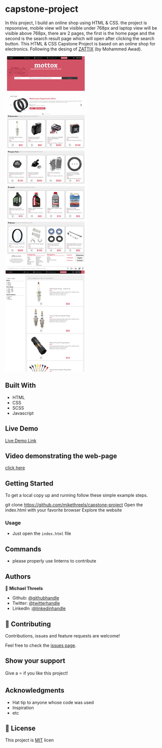 # capstone-project

In this project, I build an online shop using HTML & CSS. the project is repsonsive, mobile view will be visible under 768px and laptop view will be visible above 768px, there are 2 pages, the first is the home page and the second is the search result page which will open after clicking the search button.
This HTML & CSS Capstone Project is based on an online shop for electronics. Following the desing of [ZATTIX](https://www.behance.net/gallery/24796463/ZATTIX) (by Mohammed Awad).

![screenshot](./images/app-screenshot.png)



## Built With

- HTML
- CSS
- SCSS
- Javascript

## Live Demo

[Live Demo Link](https://mikethreels.github.io/capstone-project/)

## Video demonstrating the web-page

[click here](https://www.loom.com/share/e1b86163cc344b78979410899a2f0cb4)

## Getting Started

To get a local copy up and running follow these simple example steps.

git clone https://github.com/mikethreels/capstone-project
Open the index.html with your favorite browser
Explore the website

### Usage

- Just open the `index.html` file

## Commands

- please properly use linterns to contribute

## Authors

👤 **Michael Threels**

- Github: [@githubhandle](https://github.com/mikethreels)
- Twitter: [@twitterhandle](https://twitter.com/MichaelThreels)
- LinkedIn :[@linkedinhandle](https://www.linkedin.com/in/michael-threels-24101991)

## 🤝 Contributing

Contributions, issues and feature requests are welcome!

Feel free to check the [issues page](issues/).

## Show your support

Give a ⭐️ if you like this project!

## Acknowledgments

- Hat tip to anyone whose code was used
- Inspiration
- etc

## 📝 License

This project is [MIT](lic.url) licen
